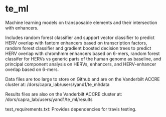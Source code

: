 # te_ml
Machine learning models on transposable elements and their intersection with enhancers.

Includes random forest classifier and support vector classifier to predict HERV overlap with fantom enhancers based on transcription 
factors, random forest classifier and gradient boosted decision trees to predict HERV overlap with chromhmm enhancers based
on 6-mers, random forest classifer for HERVs vs generic parts of the human genome as baseline, and principal component analysis on HERVs,
enhancers, and HERV-enhancer overlap based on 6-mers.

Data files are too large to store on Github and are on the Vanderbilt ACCRE cluster at: /dors/capra_lab/users/yand1/te_ml/data

Results files are also on the Vanderbilt ACCRE cluster at: /dors/capra_lab/users/yand1/te_ml/results

test_requirements.txt: Provides dependencies for travis testing.
